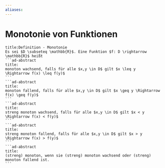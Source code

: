 ```yaml
---
aliases: 
---
```

# Monotonie von Funktionen 
````ad-abstract
title:Definition - Monotonie
Es sei $D \subseteq \mathbb{R}$. Eine Funktion $f: D \rightarrow \mathbb{R}$ heißt
```ad-abstract
title:
monoton wachsend, falls für alle $x,y \in D$ gilt $x \leq y \Rightarrow f(x) \leq f(y)$
```
```ad-abstract
title:
monoton fallend, falls für alle $x,y \in D$ gilt $x \geq y \Rightarrow f(x) \geq f(y)$
```
```ad-abstract
title:
streng monoton wachsend, falls für alle $x,y \in D$ gilt $x < y \Rightarrow f(x) < f(y)$
```
```ad-abstract
title:
streng monoton fallend, falls für alle $x,y \in D$ gilt $x > y \Rightarrow f(x) > f(y)$
```
```ad-abstract
title:
(streng) monoton, wenn sie (streng) monoton wachsend oder (streng) monoton fallend ist.
``` 
````
